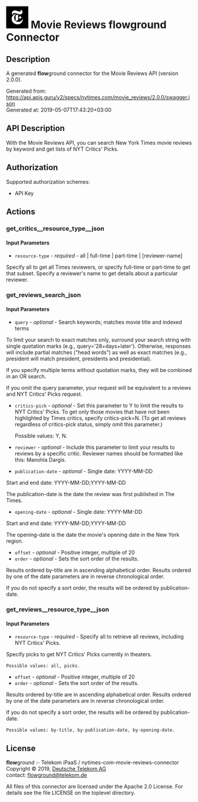 # ![LOGO](logo.png) Movie Reviews **flow**ground Connector

## Description

A generated **flow**ground connector for the Movie Reviews API (version 2.0.0).

Generated from: https://api.apis.guru/v2/specs/nytimes.com/movie_reviews/2.0.0/swagger.json<br/>
Generated at: 2019-05-07T17:43:20+03:00

## API Description

With the Movie Reviews API, you can search New York Times movie reviews by keyword and get lists of NYT Critics' Picks.

## Authorization

Supported authorization schemes:
- API Key
## Actions

### get_critics__resource_type__json

#### Input Parameters
* `resource-type` - _required_ - all | full-time | part-time | [reviewer-name]

Specify all to get all Times reviewers, or specify full-time or part-time to get that subset. Specify a reviewer's name to get details about a particular reviewer.


### get_reviews_search_json

#### Input Parameters
* `query` - _optional_ - Search keywords; matches movie title and indexed terms

To limit your search to exact matches only, surround your search string with single quotation marks (e.g., query='28+days+later'). Otherwise, responses will include partial matches ("head words") as well as exact matches (e.g., president will match president, presidents and presidential).
  
  If you specify multiple terms without quotation marks, they will be combined in an OR search.
  
  If you omit the query parameter, your request will be equivalent to a reviews and NYT Critics' Picks request.

* `critics-pick` - _optional_ - Set this parameter to Y to limit the results to NYT Critics' Picks. To get only those movies that have not been highlighted by Times critics, specify critics-pick=N. (To get all reviews regardless of critics-pick status, simply omit this parameter.)

    Possible values: Y, N.
* `reviewer` - _optional_ - Include this parameter to limit your results to reviews by a specific critic. Reviewer names should be formatted like this: Manohla Dargis.

* `publication-date` - _optional_ - Single date: YYYY-MM-DD

Start and end date: YYYY-MM-DD;YYYY-MM-DD

The publication-date is the date the review was first published in The Times.

* `opening-date` - _optional_ - Single date: YYYY-MM-DD

Start and end date: YYYY-MM-DD;YYYY-MM-DD

The opening-date is the date the movie's opening date in the New York region.

* `offset` - _optional_ - Positive integer, multiple of 20
* `order` - _optional_ - Sets the sort order of the results.

Results ordered by-title are in ascending alphabetical order. Results ordered by one of the date parameters are in reverse chronological order.

If you do not specify a sort order, the results will be ordered by publication-date.


### get_reviews__resource_type__json

#### Input Parameters
* `resource-type` - _required_ - Specify all to retrieve all reviews, including NYT Critics' Picks.

Specify picks to get NYT Critics' Picks currently in theaters.


    Possible values: all, picks.
* `offset` - _optional_ - Positive integer, multiple of 20
* `order` - _optional_ - Sets the sort order of the results.

Results ordered by-title are in ascending alphabetical order. Results ordered by one of the date parameters are in reverse chronological order.

If you do not specify a sort order, the results will be ordered by publication-date.

    Possible values: by-title, by-publication-date, by-opening-date.

## License

**flow**ground :- Telekom iPaaS / nytimes-com-movie-reviews-connector<br/>
Copyright © 2019, [Deutsche Telekom AG](https://www.telekom.de)<br/>
contact: flowground@telekom.de

All files of this connector are licensed under the Apache 2.0 License. For details
see the file LICENSE on the toplevel directory.
